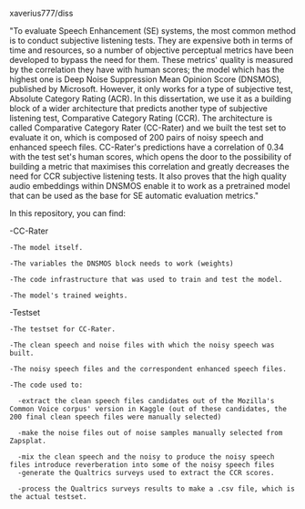 xaverius777/diss

"To evaluate Speech Enhancement (SE) systems, the most common method is to conduct subjective listening tests. They are expensive both in terms of time and resources, so a number of objective perceptual metrics have been developed to bypass the need for them. These metrics' quality is measured by the correlation they have with human scores; the model which has the highest one is Deep Noise Suppression Mean Opinion Score (DNSMOS), published by Microsoft. However, it only works for a type of subjective test, Absolute Category Rating (ACR). In this dissertation, we use it as a building block of a wider architecture that predicts another type of subjective listening test, Comparative Category Rating (CCR). The architecture is called Comparative Category Rater (CC-Rater) and we built the test set to evaluate it on, which is composed of 200 pairs of noisy speech and enhanced speech files. CC-Rater's predictions have a correlation of 0.34 with the test set's human scores, which opens the door to the possibility of building a metric that maximises this correlation and greatly decreases the need for CCR subjective listening tests. It also proves that the high quality audio embeddings within DNSMOS enable it to work as a pretrained model that can be used as the base for SE automatic evaluation metrics."

In this repository, you can find:

-CC-Rater

    -The model itself.
    
    -The variables the DNSMOS block needs to work (weights)
    
    -The code infrastructure that was used to train and test the model.
    
    -The model's trained weights.
    
-Testset

    -The testset for CC-Rater.
    
    -The clean speech and noise files with which the noisy speech was built.
    
    -The noisy speech files and the correspondent enhanced speech files.
    
    -The code used to:
    
      -extract the clean speech files candidates out of the Mozilla's Common Voice corpus' version in Kaggle (out of these candidates, the 200 final clean speech files were manually selected)
      
      -make the noise files out of noise samples manually selected from Zapsplat.
      
      -mix the clean speech and the noisy to produce the noisy speech files introduce reverberation into some of the noisy speech files
      -generate the Qualtrics surveys used to extract the CCR scores.
      
      -process the Qualtrics surveys results to make a .csv file, which is the actual testset.
      
